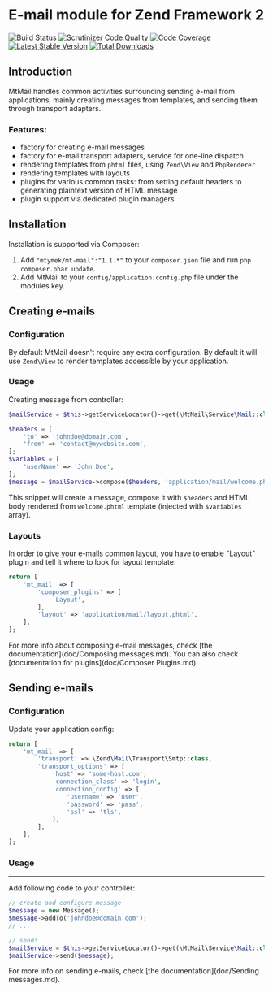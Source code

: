 E-mail module for Zend Framework 2
==================================

[![Build Status](https://travis-ci.org/mtymek/MtMail.png?branch=master)](https://travis-ci.org/mtymek/MtMail)
[![Scrutinizer Code Quality](https://scrutinizer-ci.com/g/mtymek/MtMail/badges/quality-score.png?s=f03d22161755c845d0ce06ab90a67cf4e3e340e0)](https://scrutinizer-ci.com/g/mtymek/MtMail/)
[![Code Coverage](https://scrutinizer-ci.com/g/mtymek/MtMail/badges/coverage.png?s=d4b2ac636d43b3dd8042675dd32ac8fe2cf4e390)](https://scrutinizer-ci.com/g/mtymek/MtMail/)
[![Latest Stable Version](https://poser.pugx.org/mtymek/mt-mail/v/stable.png)](https://packagist.org/packages/mtymek/mt-mail)
[![Total Downloads](https://poser.pugx.org/mtymek/mt-mail/downloads.png)](https://packagist.org/packages/mtymek/mt-mail)

Introduction
------------
MtMail handles common activities surrounding sending e-mail from applications, mainly creating messages
from templates, and sending them through transport adapters.

### Features:
* factory for creating e-mail messages
* factory for e-mail transport adapters, service for one-line dispatch
* rendering templates from `phtml` files, using `Zend\View` and `PhpRenderer`
* rendering templates with layouts
* plugins for various common tasks: from setting default headers to generating plaintext version of HTML message
* plugin support via dedicated plugin managers

Installation
------------
Installation is supported via Composer:

1. Add `"mtymek/mt-mail":"1.1.*"` to your `composer.json` file and run `php composer.phar update`.
2. Add MtMail to your `config/application.config.php` file under the modules key.


Creating e-mails
----------------

### Configuration

By default MtMail doesn't require any extra configuration. By default it will use `Zend\View` to render
templates accessible by your application.

### Usage

Creating message from controller:

```php
$mailService = $this->getServiceLocator()->get(\MtMail\Service\Mail::class);

$headers = [
    'to' => 'johndoe@domain.com',
    'from' => 'contact@mywebsite.com',
];
$variables = [
    'userName' => 'John Doe',
];
$message = $mailService->compose($headers, 'application/mail/welcome.phtml', $variables);
```

This snippet will create a message, compose it with `$headers` and HTML body
rendered from `welcome.phtml` template (injected with `$variables` array).


### Layouts

In order to give your e-mails common layout, you have to enable "Layout" plugin and tell it where
to look for layout template:

```php
return [
    'mt_mail' => [
        'composer_plugins' => [
            'Layout',
        ],
        'layout' => 'application/mail/layout.phtml',
    ],
];
```

For more info about composing e-mail messages, check [the documentation](doc/Composing messages.md).
You can also check [documentation for plugins](doc/Composer Plugins.md).

Sending e-mails
---------------

### Configuration

Update your application config:

```php
return [
    'mt_mail' => [
        'transport' => \Zend\Mail\Transport\Smtp::class,
        'transport_options' => [
            'host' => 'some-host.com',
            'connection_class' => 'login',
            'connection_config' => [
                'username' => 'user',
                'password' => 'pass',
                'ssl' => 'tls',
            ],
        ],
    ],
];
```
### Usage
---------

Add following code to your controller:

```php
// create and configure message
$message = new Message();
$message->addTo('johndoe@domain.com');
// ...

// send!
$mailService = $this->getServiceLocator()->get(\MtMail\Service\Mail::class);
$mailService->send($message);
```

For more info on sending e-mails, check [the documentation](doc/Sending messages.md).
